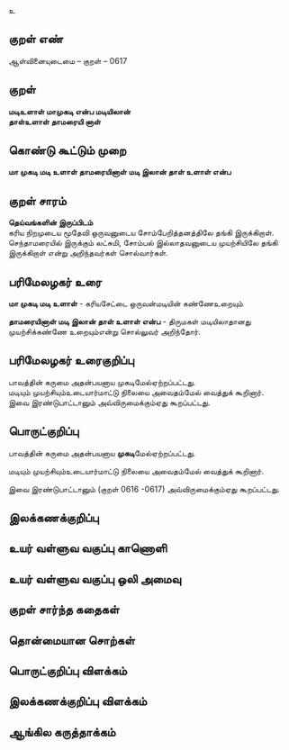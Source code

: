 உ

## குறள் எண் 

ஆள்வினையுடைமை   – குறள் – 0617  

## குறள் 

**மடிஉளாள் மாமுகடி என்ப மடியிலான்  
தாள்உளாள் தாமரையி னாள்**  

## கொண்டு கூட்டும் முறை

**மா முகடி மடி உளாள் தாமரையினாள் மடி இலான் தாள் உளாள் என்ப**

## குறள் சாரம் 

**தெய்வங்களின் இருப்பிடம்**  
கரிய நிறமுடைய மூதேவி ஒருவனுடைய சோம்பேறித்தனத்திலே தங்கி இருக்கிறாள்.  
செந்தாமரையில் இருக்கும் லட்சுமி, சோம்பல் இல்லாதவனுடைய முயற்சியிலே தங்கி இருக்கிறாள் என்று அறிந்தவர்கள் சொல்வார்கள்.  

## பரிமேலழகர் உரை

**மா முகடி மடி உளாள்** - கரியசேட்டை ஒருவன்மடியின் கண்ணேஉறையும்  

**தாமரையினாள் மடி இலான் தாள் உளாள் என்ப** - திருமகள் மடியிலாதானது முயற்சிக்கண்ணே உறையும்என்று சொல்லுவர் அறிந்தோர்.   

## பரிமேலழகர் உரைகுறிப்பு   

பாவத்தின் கருமை அதன்பயனாய முகடிமேல்ஏற்றப்பட்டது.  
மடியும் முயற்சியும்உடையார்மாட்டு நிலையை அவைதம்மேல் வைத்துக் கூறினார்.  
இவை இரண்டுபாட்டானும் அவ்விருமைக்கும்ஏது கூறப்பட்டது.  

## பொருட்குறிப்பு 

பாவத்தின் கருமை அதன்பயனாய **முகடி**மேல்ஏற்றப்பட்டது.  

மடியும் முயற்சியும்உடையார்மாட்டு நிலையை அவைதம்மேல் வைத்துக் கூறினார்.  

இவை இரண்டுபாட்டானும் (குறள் 0616 -0617) அவ்விருமைக்கும்ஏது கூறப்பட்டது.    

## இலக்கணக்குறிப்பு  


## உயர் வள்ளுவ வகுப்பு காணொளி


## உயர் வள்ளுவ வகுப்பு ஒலி அமைவு 

 
## குறள் சார்ந்த கதைகள் 


## தொன்மையான சொற்கள்


## பொருட்குறிப்பு விளக்கம்


## இலக்கணக்குறிப்பு விளக்கம்


## ஆங்கில கருத்தாக்கம் 


